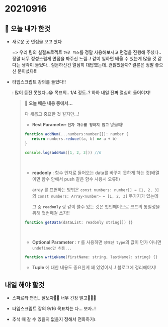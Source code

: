 # 20210916

## 📗 오늘 내가 한것

- 새로운 곳 면접을 보고 왔다

  => 우리 팀의 실절프로젝트 `하루 피스`를 정말 사용해보시고 면접을 진행해 주셨다.. 
  정말 너무 정성스럽게 면접을 봐주신 느낌..! 같이 일하면 배울 수 있는게 많을 것 같다는
  생각이 들었다.. 질문하신건 열심히 대답했는데..괜찮았을까? 결론은 정말 좋으신 분이셨다!!!
  
- 타입스크립트 강의를 들었다!!

  : 많이 듣진 못했다..😂 목표의.. 1/4 정도..? 하하 내일 진짜 열심히 들어야지!
  
  > **🤔 오늘 배운 내용 중에서...**
  > 
  > 다 새롭고 중요한 것 같지만...!
  >
  >   - **Rest Parameter: `인자 개수를 정하지 않고`** 넣을때! 
  >
  >    ```jsx
  >    function addNum(...numbers:number[]): number {
  >       return numbers.reduce((a, b) => a + b)
  >    }
  >
  >    console.log(addNum([1, 2, 3])) //6
  >    ```
  >    
  >    <br />
  >    
  >   - **readonly** : 함수 인자로 들어오는 data를 바꾸지 못하게 하는 것(배열이면 함수 안에서 push 같은 함수 사용시 오류!!)
  >   
  >     array 를 표현하는 방법은 `const numbers: number[] = [1, 2, 3]` 와 `const numbers: Array<number> = [1, 2, 3]` 두가지가 있는데
  >     
  >     그 중 **`readonly`** 랑 같이 쓸수 있는 것은 첫번째이므로 코드의 통일성을 위해 첫번째걸 쓰자!!   
  >
  >   
  >   ```jsx
  >   function getData(dataList: readonly string[]) {}
  >   ```
  >   
  >   <br />
  >
  >   - **Optional Parameter** : **`?`** 를 사용하면 `정해진 type`의 값이 던가 아니면 `undefined만 허용...`
  >   
  >   ```jsx
  >   function wrtieName(firstName: string, lastName?: string) {}
  >   ```
  >   
  >   - **Tuple** 에 대한 내용도 중요한게 꽤 있었어서..! 블로그에 정리해야지!

## 내일 해야 할것

- 스파르타 면접.. 잘보자🙏🏻 너무 긴장 말고🤦🏻‍♀️

- 타입스크립트 강의 9/16 목표치는 다... 보자..!

- 추석 때 갈 수 있을지 없을지 정해서 전화하기📞
